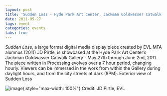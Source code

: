 ```yaml
---
layout: post
title: 'Sudden Loss - Hyde Park Art Center, Jackman Goldwasser Catwalk Gallery'
date: 2011-05-27
tags: event
categories: events
tabs: true
---
```


<em>Sudden Loss</em>, a large format digital media display piece created by EVL MFA alumnus (2011) JD Pirtle, is showcased at the Hyde Park Art Center&rsquo;s Jackman Goldwasser Catwalk Gallery - May 27th through June 2nd, 2011. The piece written in Processing evolves over a 7 hour period, changing hourly. Viewers can be immersed in the work from within the Gallery during daylight hours, and from the city streets at dark (8PM).
Exterior view of Sudden Loss

![image](https://www.evl.uic.edu/output/originals/suddenloss_jdpirtle_sm.jpg-srcw.jpg){:style="max-width: 100%"}
Credit: JD Pirtle, EVL

